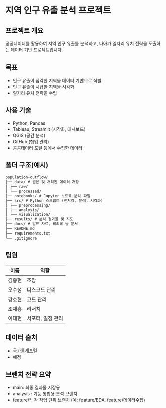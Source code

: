 # 지역 인구 유출 분석 프로젝트

## 프로젝트 개요
공공데이터를 활용하여 지역 인구 유출를 분석하고, 나아가 일자리 유치 전략을 도출하는 데이터 기반 프로젝트입니다.

## 목표
- 인구 유출이 심각한 지역을 데이터 기반으로 식별
- 인구 유출이 시급한 지역을 시각화
- 일자리 유치 전략을 수립

## 사용 기술
- Python, Pandas
- Tableau, Streamlit (시각화, 대시보드)
- QGIS (공간 분석)
- GitHub (협업 관리)
- 공공데이터 포털 등에서 수집한 데이터

## 폴더 구조(예시)
```markdown
population-outflow/
├── data/ # 원본 및 처리된 데이터 저장
│ ├── raw/
│ └── processed/
├── notebooks/ # Jupyter 노트북 분석 파일
├── src/ # Python 스크립트 (전처리, 분석, 시각화)
│ ├── preprocessing/
│ ├── analysis/
│ └── visualization/
├── results/ # 분석 결과물 및 지도
├── docs/ # 발표 자료, 회의록 등 문서
├── README.md
├── requirements.txt
└── .gitignore
```

##  팀원
| 이름       | 역할                |
|------------|---------------------|
| 김종현     | 조장 |
| 오수성     | 디스코드 관리 |
| 강호현     | 코드 관리 |
| 조재홍     | 리서치 |
| 이대현     | 서포터, 일정 관리 |

##  데이터 출처
- [국가통계포털](https://kosis.kr/index/index.do)
- 예정

## 브랜치 전략 요약
- main: 최종 결과물 저장용
- analysis : 기능 통합용 분석 브랜치
- feature/*: 각 작업 단위 브랜치 (예: feature/EDA, feature/데이터수집)
